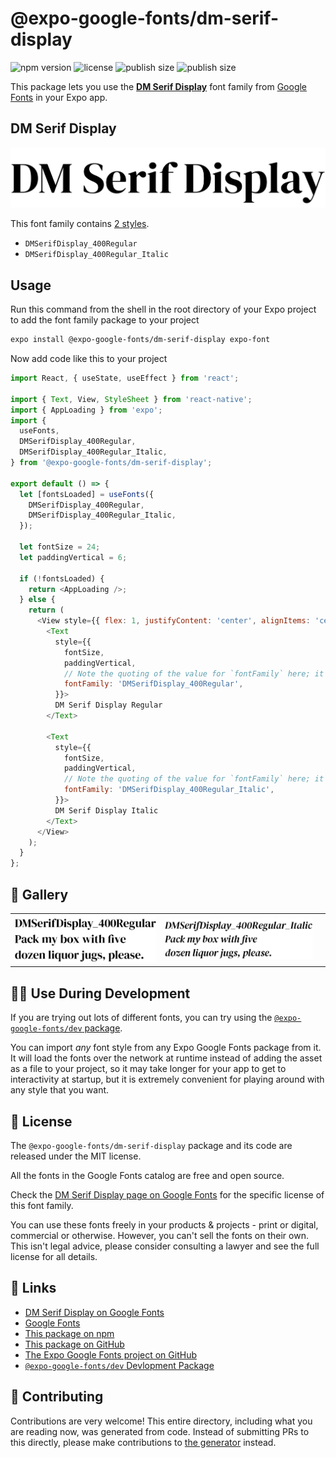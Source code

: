 # @expo-google-fonts/dm-serif-display

![npm version](https://flat.badgen.net/npm/v/@expo-google-fonts/dm-serif-display)
![license](https://flat.badgen.net/github/license/expo/google-fonts)
![publish size](https://flat.badgen.net/packagephobia/install/@expo-google-fonts/dm-serif-display)
![publish size](https://flat.badgen.net/packagephobia/publish/@expo-google-fonts/dm-serif-display)

This package lets you use the [**DM Serif Display**](https://fonts.google.com/specimen/DM+Serif+Display) font family from [Google Fonts](https://fonts.google.com/) in your Expo app.

## DM Serif Display

![DM Serif Display](./font-family.png)

This font family contains [2 styles](#-gallery).

- `DMSerifDisplay_400Regular`
- `DMSerifDisplay_400Regular_Italic`

## Usage

Run this command from the shell in the root directory of your Expo project to add the font family package to your project
```sh
expo install @expo-google-fonts/dm-serif-display expo-font
```

Now add code like this to your project
```js
import React, { useState, useEffect } from 'react';

import { Text, View, StyleSheet } from 'react-native';
import { AppLoading } from 'expo';
import {
  useFonts,
  DMSerifDisplay_400Regular,
  DMSerifDisplay_400Regular_Italic,
} from '@expo-google-fonts/dm-serif-display';

export default () => {
  let [fontsLoaded] = useFonts({
    DMSerifDisplay_400Regular,
    DMSerifDisplay_400Regular_Italic,
  });

  let fontSize = 24;
  let paddingVertical = 6;

  if (!fontsLoaded) {
    return <AppLoading />;
  } else {
    return (
      <View style={{ flex: 1, justifyContent: 'center', alignItems: 'center' }}>
        <Text
          style={{
            fontSize,
            paddingVertical,
            // Note the quoting of the value for `fontFamily` here; it expects a string!
            fontFamily: 'DMSerifDisplay_400Regular',
          }}>
          DM Serif Display Regular
        </Text>

        <Text
          style={{
            fontSize,
            paddingVertical,
            // Note the quoting of the value for `fontFamily` here; it expects a string!
            fontFamily: 'DMSerifDisplay_400Regular_Italic',
          }}>
          DM Serif Display Italic
        </Text>
      </View>
    );
  }
};

```

## 🔡 Gallery


||||
|-|-|-|
|![DMSerifDisplay_400Regular](./DMSerifDisplay_400Regular.ttf.png)|![DMSerifDisplay_400Regular_Italic](./DMSerifDisplay_400Regular_Italic.ttf.png)|||


## 👩‍💻 Use During Development

If you are trying out lots of different fonts, you can try using the [`@expo-google-fonts/dev` package](https://github.com/expo/google-fonts/tree/master/font-packages/dev#readme).

You can import *any* font style from any Expo Google Fonts package from it. It will load the fonts
over the network at runtime instead of adding the asset as a file to your project, so it may take longer
for your app to get to interactivity at startup, but it is extremely convenient
for playing around with any style that you want.

## 📖 License

The `@expo-google-fonts/dm-serif-display` package and its code are released under the MIT license.

All the fonts in the Google Fonts catalog are free and open source.

Check the [DM Serif Display page on Google Fonts](https://fonts.google.com/specimen/DM+Serif+Display) for the specific license of this font family.

You can use these fonts freely in your products & projects - print or digital, commercial or otherwise. However, you can't sell the fonts on their own. This isn't legal advice, please consider consulting a lawyer and see the full license for all details.

## 🔗 Links

- [DM Serif Display on Google Fonts](https://fonts.google.com/specimen/DM+Serif+Display)
- [Google Fonts](https://fonts.google.com/)
- [This package on npm](https://www.npmjs.com/package/@expo-google-fonts/dm-serif-display)
- [This package on GitHub](https://github.com/expo/google-fonts/tree/master/font-packages/dm-serif-display)
- [The Expo Google Fonts project on GitHub](https://github.com/expo/google-fonts)
- [`@expo-google-fonts/dev` Devlopment Package](https://github.com/expo/google-fonts/tree/master/font-packages/dev)

## 🤝 Contributing

Contributions are very welcome! This entire directory, including what you are reading now, was generated from code. Instead of submitting PRs to this directly, please make contributions to [the generator](https://github.com/expo/google-fonts/tree/master/packages/generator) instead.
